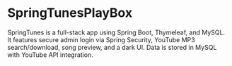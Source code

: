# SpringTunesPlayBox
SpringTunes is a full-stack app using Spring Boot, Thymeleaf, and MySQL. It features secure admin login via Spring Security, YouTube MP3 search/download, song preview, and a dark UI. Data is stored in MySQL with YouTube API integration.
